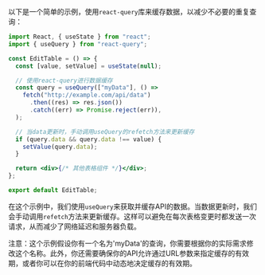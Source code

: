 以下是一个简单的示例，使用`react-query`库来缓存数据，以减少不必要的重复查询：

```jsx
import React, { useState } from "react";
import { useQuery } from "react-query";

const EditTable = () => {
  const [value, setValue] = useState(null);

  // 使用react-query进行数据缓存
  const query = useQuery(["myData"], () =>
    fetch("http://example.com/api/data")
      .then((res) => res.json())
      .catch((err) => Promise.reject(err)),
  );

  // 当data更新时，手动调用useQuery的refetch方法来更新缓存
  if (query.data && query.data !== value) {
    setValue(query.data);
  }

  return <div>{/* 其他表格组件 */}</div>;
};

export default EditTable;
```

在这个示例中，我们使用`useQuery`来获取并缓存API的数据。当数据更新时，我们会手动调用`refetch`方法来更新缓存。这样可以避免在每次表格变更时都发送一次请求，从而减少了网络延迟和服务器负载。

注意：这个示例假设你有一个名为'myData'的查询，你需要根据你的实际需求修改这个名称。此外，你还需要确保你的API允许通过URL参数来指定缓存的有效期，或者你可以在你的前端代码中动态地决定缓存的有效期。
